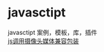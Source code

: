 # javasctipt
javasctipt 案例，模板，库，插件
<br/>
<a href="https://huangfuchunfeng.github.io/javasctipt/插件/js调用摄像头媒体兼容包装.html">js调用摄像头媒体兼容包装</a>
